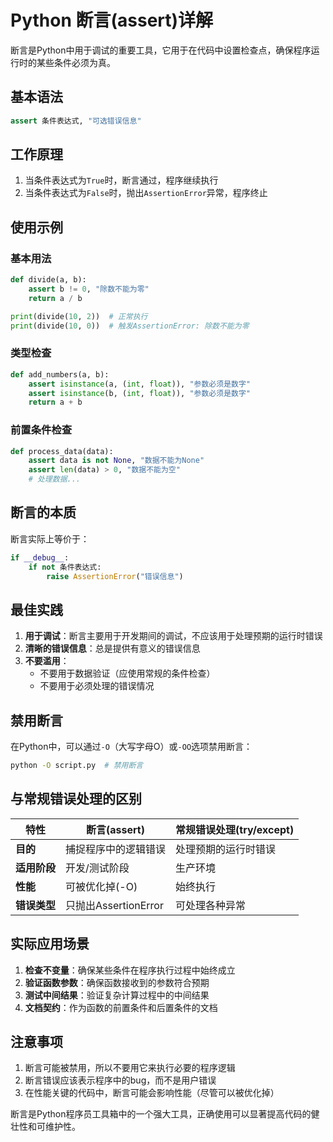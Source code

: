 # Python 断言(assert)详解

断言是Python中用于调试的重要工具，它用于在代码中设置检查点，确保程序运行时的某些条件必须为真。

## 基本语法

```python
assert 条件表达式, "可选错误信息"
```

## 工作原理

1. 当条件表达式为`True`时，断言通过，程序继续执行
2. 当条件表达式为`False`时，抛出`AssertionError`异常，程序终止

## 使用示例

### 基本用法
```python
def divide(a, b):
    assert b != 0, "除数不能为零"
    return a / b

print(divide(10, 2))  # 正常执行
print(divide(10, 0))  # 触发AssertionError: 除数不能为零
```

### 类型检查
```python
def add_numbers(a, b):
    assert isinstance(a, (int, float)), "参数必须是数字"
    assert isinstance(b, (int, float)), "参数必须是数字"
    return a + b
```

### 前置条件检查
```python
def process_data(data):
    assert data is not None, "数据不能为None"
    assert len(data) > 0, "数据不能为空"
    # 处理数据...
```

## 断言的本质

断言实际上等价于：
```python
if __debug__:
    if not 条件表达式:
        raise AssertionError("错误信息")
```

## 最佳实践

1. **用于调试**：断言主要用于开发期间的调试，不应该用于处理预期的运行时错误
2. **清晰的错误信息**：总是提供有意义的错误信息
3. **不要滥用**：
   - 不要用于数据验证（应使用常规的条件检查）
   - 不要用于必须处理的错误情况

## 禁用断言

在Python中，可以通过`-O`（大写字母O）或`-OO`选项禁用断言：
```bash
python -O script.py  # 禁用断言
```

## 与常规错误处理的区别

| 特性        | 断言(assert)               | 常规错误处理(try/except)      |
|------------|---------------------------|-----------------------------|
| **目的**    | 捕捉程序中的逻辑错误        | 处理预期的运行时错误          |
| **适用阶段**| 开发/测试阶段               | 生产环境                     |
| **性能**    | 可被优化掉(-O)             | 始终执行                    |
| **错误类型**| 只抛出AssertionError       | 可处理各种异常               |

## 实际应用场景

1. **检查不变量**：确保某些条件在程序执行过程中始终成立
2. **验证函数参数**：确保函数接收到的参数符合预期
3. **测试中间结果**：验证复杂计算过程中的中间结果
4. **文档契约**：作为函数的前置条件和后置条件的文档

## 注意事项

1. 断言可能被禁用，所以不要用它来执行必要的程序逻辑
2. 断言错误应该表示程序中的bug，而不是用户错误
3. 在性能关键的代码中，断言可能会影响性能（尽管可以被优化掉）

断言是Python程序员工具箱中的一个强大工具，正确使用可以显著提高代码的健壮性和可维护性。